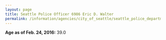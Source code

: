 ```yaml
---
layout: page
title: Seattle Police Officer 6986 Eric D. Walter
permalink: /information/agencies/city_of_seattle/seattle_police_department/copbook/6986/
---
```


**Age as of Feb. 24, 2016:** 39.0
